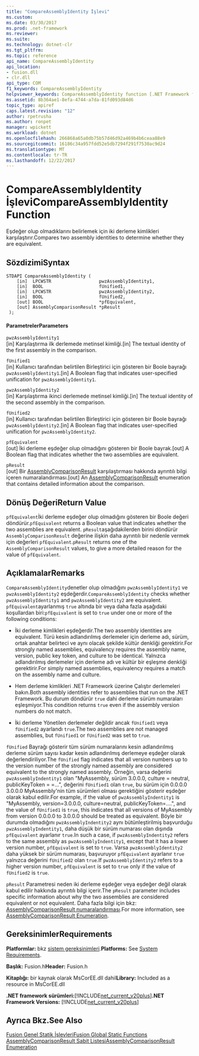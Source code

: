 ```yaml
---
title: "CompareAssemblyIdentity İşlevi"
ms.custom: 
ms.date: 03/30/2017
ms.prod: .net-framework
ms.reviewer: 
ms.suite: 
ms.technology: dotnet-clr
ms.tgt_pltfrm: 
ms.topic: reference
api_name: CompareAssemblyIdentity
api_location:
- fusion.dll
- clr.dll
api_type: COM
f1_keywords: CompareAssemblyIdentity
helpviewer_keywords: CompareAssemblyIdentity function [.NET Framework fusion]
ms.assetid: 8b364ae1-8efa-4744-a7da-81fd093d84d6
topic_type: apiref
caps.latest.revision: "12"
author: rpetrusha
ms.author: ronpet
manager: wpickett
ms.workload: dotnet
ms.openlocfilehash: 266868a65a0db75b57d46d92a469b4b6ceaa88e9
ms.sourcegitcommit: 16186c34a957fdd52e5db7294f291f7530ac9d24
ms.translationtype: MT
ms.contentlocale: tr-TR
ms.lasthandoff: 12/22/2017
---
```

# <a name="compareassemblyidentity-function"></a><span data-ttu-id="c0998-102">CompareAssemblyIdentity İşlevi</span><span class="sxs-lookup"><span data-stu-id="c0998-102">CompareAssemblyIdentity Function</span></span>
<span data-ttu-id="c0998-103">Eşdeğer olup olmadıklarını belirlemek için iki derleme kimlikleri karşılaştırır.</span><span class="sxs-lookup"><span data-stu-id="c0998-103">Compares two assembly identities to determine whether they are equivalent.</span></span>  
  
## <a name="syntax"></a><span data-ttu-id="c0998-104">Sözdizimi</span><span class="sxs-lookup"><span data-stu-id="c0998-104">Syntax</span></span>  
  
```  
STDAPI CompareAssemblyIdentity (  
    [in]  LPCWSTR                  pwzAssemblyIdentity1,  
    [in]  BOOL                     fUnified1,  
    [in]  LPCWSTR                  pwzAssemblyIdentity2,  
    [in]  BOOL                     fUnified2,  
    [out] BOOL                     *pfEquivalent,  
    [out] AssemblyComparisonResult *pResult  
 );  
```  
  
#### <a name="parameters"></a><span data-ttu-id="c0998-105">Parametreler</span><span class="sxs-lookup"><span data-stu-id="c0998-105">Parameters</span></span>  
 `pwzAssemblyIdentity1`  
 <span data-ttu-id="c0998-106">[in] Karşılaştırma ilk derlemede metinsel kimliği.</span><span class="sxs-lookup"><span data-stu-id="c0998-106">[in] The textual identity of the first assembly in the comparison.</span></span>  
  
 `fUnified1`  
 <span data-ttu-id="c0998-107">[in] Kullanıcı tarafından belirtilen Birleştirici için gösteren bir Boole bayrağı `pwzAssemblyIdentity1`.</span><span class="sxs-lookup"><span data-stu-id="c0998-107">[in] A Boolean flag that indicates user-specified unification for `pwzAssemblyIdentity1`.</span></span>  
  
 `pwzAssemblyIdentity2`  
 <span data-ttu-id="c0998-108">[in] Karşılaştırma ikinci derlemede metinsel kimliği.</span><span class="sxs-lookup"><span data-stu-id="c0998-108">[in] The textual identity of the second assembly in the comparison.</span></span>  
  
 `fUnified2`  
 <span data-ttu-id="c0998-109">[in] Kullanıcı tarafından belirtilen Birleştirici için gösteren bir Boole bayrağı `pwzAssemblyIdentity2`.</span><span class="sxs-lookup"><span data-stu-id="c0998-109">[in] A Boolean flag that indicates user-specified unification for `pwzAssemblyIdentity2`.</span></span>  
  
 `pfEquivalent`  
 <span data-ttu-id="c0998-110">[out] İki derleme eşdeğer olup olmadığını gösteren bir Boole bayrak.</span><span class="sxs-lookup"><span data-stu-id="c0998-110">[out] A Boolean flag that indicates whether the two assemblies are equivalent.</span></span>  
  
 `pResult`  
 <span data-ttu-id="c0998-111">[out] Bir [AssemblyComparisonResult](../../../../docs/framework/unmanaged-api/fusion/assemblycomparisonresult-enumeration.md) karşılaştırması hakkında ayrıntılı bilgi içeren numaralandırması.</span><span class="sxs-lookup"><span data-stu-id="c0998-111">[out] An [AssemblyComparisonResult](../../../../docs/framework/unmanaged-api/fusion/assemblycomparisonresult-enumeration.md) enumeration that contains detailed information about the comparison.</span></span>  
  
## <a name="return-value"></a><span data-ttu-id="c0998-112">Dönüş Değeri</span><span class="sxs-lookup"><span data-stu-id="c0998-112">Return Value</span></span>  
 <span data-ttu-id="c0998-113">`pfEquivalent`İki derleme eşdeğer olup olmadığını gösteren bir Boole değeri döndürür.</span><span class="sxs-lookup"><span data-stu-id="c0998-113">`pfEquivalent` returns a Boolean value that indicates whether the two assemblies are equivalent.</span></span> <span data-ttu-id="c0998-114">`pResult`aşağıdakilerden birini döndürür `AssemblyComparisonResult` değerine ilişkin daha ayrıntılı bir nedenle vermek için değerleri `pfEquivalent`.</span><span class="sxs-lookup"><span data-stu-id="c0998-114">`pResult` returns one of the `AssemblyComparisonResult` values, to give a more detailed reason for the value of `pfEquivalent`.</span></span>  
  
## <a name="remarks"></a><span data-ttu-id="c0998-115">Açıklamalar</span><span class="sxs-lookup"><span data-stu-id="c0998-115">Remarks</span></span>  
 <span data-ttu-id="c0998-116">`CompareAssemblyIdentity`denetler olup olmadığını `pwzAssemblyIdentity1` ve `pwzAssemblyIdentity2` eşdeğerdir.</span><span class="sxs-lookup"><span data-stu-id="c0998-116">`CompareAssemblyIdentity` checks whether `pwzAssemblyIdentity1` and `pwzAssemblyIdentity2` are equivalent.</span></span> <span data-ttu-id="c0998-117">`pfEquivalent`ayarlanmış `true` altında bir veya daha fazla aşağıdaki koşullardan biri:</span><span class="sxs-lookup"><span data-stu-id="c0998-117">`pfEquivalent` is set to `true` under one or more of the following conditions:</span></span>  
  
-   <span data-ttu-id="c0998-118">İki derleme kimlikleri eşdeğerdir.</span><span class="sxs-lookup"><span data-stu-id="c0998-118">The two assembly identities are equivalent.</span></span> <span data-ttu-id="c0998-119">Türü kesin adlandırılmış derlemeler için derleme adı, sürüm, ortak anahtar belirteci ve aynı olacak şekilde kültür denkliği gerektirir.</span><span class="sxs-lookup"><span data-stu-id="c0998-119">For strongly named assemblies, equivalency requires the assembly name, version, public key token, and culture to be identical.</span></span> <span data-ttu-id="c0998-120">Yalnızca adlandırılmış derlemeler için derleme adı ve kültür bir eşleşme denkliği gerektirir.</span><span class="sxs-lookup"><span data-stu-id="c0998-120">For simply named assemblies, equivalency requires a match on the assembly name and culture.</span></span>  
  
-   <span data-ttu-id="c0998-121">Hem derleme kimlikleri .NET Framework üzerine Çalıştır derlemeleri bakın.</span><span class="sxs-lookup"><span data-stu-id="c0998-121">Both assembly identities refer to assemblies that run on the .NET Framework.</span></span> <span data-ttu-id="c0998-122">Bu durum döndürür `true` dahi derleme sürüm numaraları eşleşmiyor.</span><span class="sxs-lookup"><span data-stu-id="c0998-122">This condition returns `true` even if the assembly version numbers do not match.</span></span>  
  
-   <span data-ttu-id="c0998-123">İki derleme Yönetilen derlemeler değildir ancak `fUnified1` veya `fUnified2` ayarlandı `true`.</span><span class="sxs-lookup"><span data-stu-id="c0998-123">The two assemblies are not managed assemblies, but `fUnified1` or `fUnified2` was set to `true`.</span></span>  
  
 <span data-ttu-id="c0998-124">`fUnified` Bayrağı gösterir tüm sürüm numaralarını kesin adlandırılmış derleme sürüm sayısı kadar kesin adlandırılmış derlemeye eşdeğer olarak değerlendiriliyor.</span><span class="sxs-lookup"><span data-stu-id="c0998-124">The `fUnified` flag indicates that all version numbers up to the version number of the strongly named assembly are considered equivalent to the strongly named assembly.</span></span> <span data-ttu-id="c0998-125">Örneğin, varsa değerini `pwzAssemblyIndentity1` olan "MyAssembly, sürüm 3.0.0.0, culture = neutral, publicKeyToken = =...", değerini `fUnified1` olan `true`, bu sürüm için 0.0.0.0 3.0.0.0 MyAssembly'nin tüm sürümleri olması gerektiğini gösterir eşdeğer olarak kabul edilir.</span><span class="sxs-lookup"><span data-stu-id="c0998-125">For example, if the value of `pwzAssemblyIndentity1` is "MyAssembly, version=3.0.0.0, culture=neutral, publicKeyToken=....", and the value of `fUnified1` is `true`, this indicates that all versions of MyAssembly from version 0.0.0.0 to 3.0.0.0 should be treated as equivalent.</span></span> <span data-ttu-id="c0998-126">Böyle bir durumda olmadığını `pwzAssemblyIndentity2` aynı bütünleştirilmiş başvurduğu `pwzAssemblyIndentity1`, daha düşük bir sürüm numarası olan dışında `pfEquivalent` ayarlanır `true`.</span><span class="sxs-lookup"><span data-stu-id="c0998-126">In such a case, if `pwzAssemblyIndentity2` refers to the same assembly as `pwzAssemblyIndentity1`, except that it has a lower version number, `pfEquivalent` is set to `true`.</span></span> <span data-ttu-id="c0998-127">Varsa `pwzAssemblyIdentity2` daha yüksek bir sürüm numarası, başvuruyor `pfEquivalent` ayarlanır `true` yalnızca değerini `fUnified2` olan `true`.</span><span class="sxs-lookup"><span data-stu-id="c0998-127">If `pwzAssemblyIdentity2` refers to a higher version number, `pfEquivalent` is set to `true` only if the value of `fUnified2` is `true`.</span></span>  
  
 <span data-ttu-id="c0998-128">`pResult` Parametresi neden iki derleme eşdeğer veya eşdeğer değil olarak kabul edilir hakkında ayrıntılı bilgi içerir.</span><span class="sxs-lookup"><span data-stu-id="c0998-128">The `pResult` parameter includes specific information about why the two assemblies are considered equivalent or not equivalent.</span></span> <span data-ttu-id="c0998-129">Daha fazla bilgi için bkz: [AssemblyComparisonResult numaralandırması](../../../../docs/framework/unmanaged-api/fusion/assemblycomparisonresult-enumeration.md).</span><span class="sxs-lookup"><span data-stu-id="c0998-129">For more information, see [AssemblyComparisonResult Enumeration](../../../../docs/framework/unmanaged-api/fusion/assemblycomparisonresult-enumeration.md).</span></span>  
  
## <a name="requirements"></a><span data-ttu-id="c0998-130">Gereksinimler</span><span class="sxs-lookup"><span data-stu-id="c0998-130">Requirements</span></span>  
 <span data-ttu-id="c0998-131">**Platformlar:** bkz [sistem gereksinimleri](../../../../docs/framework/get-started/system-requirements.md).</span><span class="sxs-lookup"><span data-stu-id="c0998-131">**Platforms:** See [System Requirements](../../../../docs/framework/get-started/system-requirements.md).</span></span>  
  
 <span data-ttu-id="c0998-132">**Başlık:** Fusion.h</span><span class="sxs-lookup"><span data-stu-id="c0998-132">**Header:** Fusion.h</span></span>  
  
 <span data-ttu-id="c0998-133">**Kitaplığı:** bir kaynak olarak MsCorEE.dll dahil</span><span class="sxs-lookup"><span data-stu-id="c0998-133">**Library:** Included as a resource in MsCorEE.dll</span></span>  
  
 <span data-ttu-id="c0998-134">**.NET framework sürümleri:**[!INCLUDE[net_current_v20plus](../../../../includes/net-current-v20plus-md.md)]</span><span class="sxs-lookup"><span data-stu-id="c0998-134">**.NET Framework Versions:** [!INCLUDE[net_current_v20plus](../../../../includes/net-current-v20plus-md.md)]</span></span>  
  
## <a name="see-also"></a><span data-ttu-id="c0998-135">Ayrıca Bkz.</span><span class="sxs-lookup"><span data-stu-id="c0998-135">See Also</span></span>  
 [<span data-ttu-id="c0998-136">Fusion Genel Statik İşlevleri</span><span class="sxs-lookup"><span data-stu-id="c0998-136">Fusion Global Static Functions</span></span>](../../../../docs/framework/unmanaged-api/fusion/fusion-global-static-functions.md)  
 [<span data-ttu-id="c0998-137">AssemblyComparisonResult Sabit Listesi</span><span class="sxs-lookup"><span data-stu-id="c0998-137">AssemblyComparisonResult Enumeration</span></span>](../../../../docs/framework/unmanaged-api/fusion/assemblycomparisonresult-enumeration.md)
